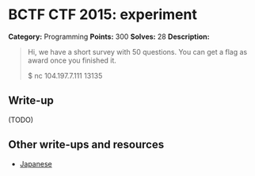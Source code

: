# BCTF CTF 2015: experiment

**Category:** Programming
**Points:** 300
**Solves:** 28
**Description:** 

> Hi, we have a short survey with 50 questions. You can get a flag as award once you finished it.
> 
> $ nc 104.197.7.111 13135

## Write-up

(TODO)

## Other write-ups and resources

* [Japanese](http://xrekkusu.hatenablog.jp/entry/2015/03/23/144118)